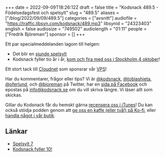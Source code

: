 +++
date = 2022-09-09T18:26:12Z
draft = false
title = "Kodsnack 489.5 - Födelsedagsfest och spelsylt"
slug = "489.5"
aliases = ["/blog/2022/09/09/489.5"]
categories = ["avsnitt"]
audiofile = "https://traffic.libsyn.com/kodsnack/489.mp3"
libsynid = "24323403"
english = false
audiosize = "749502"
audiolength = "01:11"
people = ["Fredrik Björeman"]
sponsor = []
+++

Ett par specialmeddelanden lagom till helgen:

* Det blir en [sjunde spelsylt](https://itch.io/jam/spelsylt7)
* Kodsnack fyller tio år i år, [kom och fira med oss i Stockholm 4 oktober](https://kodsnack10.confetti.events/)!

Ett stort tack till [Cloudnet](https://www.cloudnet.se) som sponsrar vår [VPS](https://en.wikipedia.org/wiki/Virtual_private_server)!

Har du kommentarer, frågor eller tips? Vi är [@kodsnack](https://www.twitter.com/kodsnack), [@tobiashieta](https://www.twitter.com/tobiashieta), [@oferlund](https://www.twitter.com/oferlund), och [@bjoreman](https://www.twitter.com/bjoreman) på Twitter, har en [sida på Facebook](https://www.facebook.com/kodsnack) och epostas på [info@kodsnack.se](mailto:info@kodsnack.se) om du vill skriva längre. Vi läser allt som skickas.

Gillar du Kodsnack får du hemskt gärna [recensera oss i iTunes](https://itunes.apple.com/se/podcast/kodsnack/id561631498?l=en)! Du kan också stödja podden genom att <a href="https://ko-fi.com/kodsnack" rel="payment">ge oss en kaffe (eller två!) på Ko-fi</a>, eller [handla något i vår butik](https://shop.spreadshirt.se/kodsnack/).

## Länkar ##
* [Spelsylt 7](https://itch.io/jam/spelsylt7)
* [Kodsnack fyller 10!](https://kodsnack10.confetti.events/)